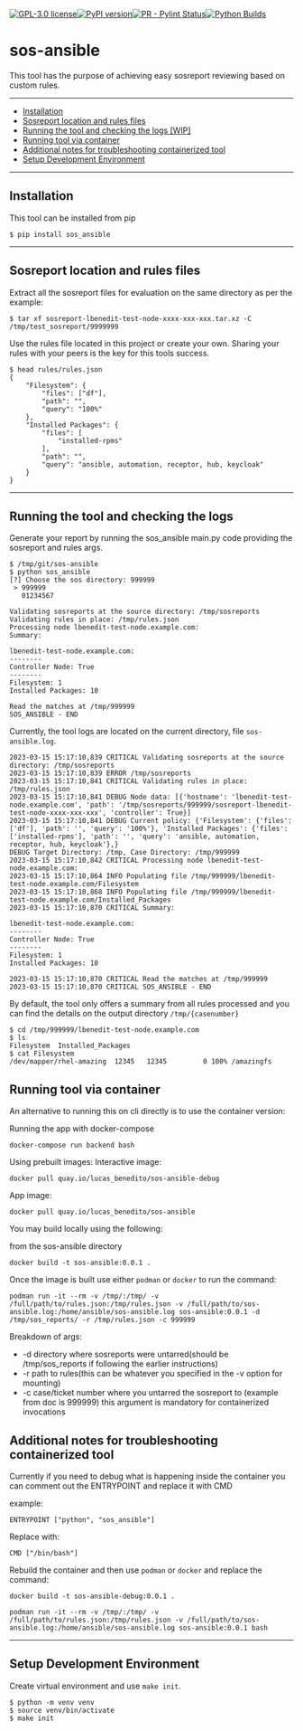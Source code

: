 [![GPL-3.0 license](https://img.shields.io/badge/license-GPL%20v3.0-brightgreen.svg)](https://github.com/lucas-benedito/sos-ansible/blob/devel/LICENSE)[![PyPI version](https://img.shields.io/pypi/v/sos_ansible.svg)](https://pypi.org/project/sos-ansible/)[![PR - Pylint Status](https://github.com/lucas-benedito/sos-ansible/actions/workflows/pylint.yml/badge.svg)](https://github.com/lucas-benedito/sos-ansible/actions/workflows/pylint.yml)[![Python Builds](https://github.com/lucas-benedito/sos-ansible/actions/workflows/python-publish.yml/badge.svg)](https://github.com/lucas-benedito/sos-ansible/actions/workflows/python-publish.yml)

# sos-ansible

This tool has the purpose of achieving easy sosreport reviewing based on custom rules.

---

* [Installation](#installation)
* [Sosreport location and rules files](#sosreport-location-and-rules-files)
* [Running the tool and checking the logs [WIP]](#running-the-tool-and-checking-the-logs-[wip])
* [Running tool via container](#running-tool-via-container)
* [Additional notes for troubleshooting containerized tool](#additional-notes-for-troubleshooting-containerized-tool)
* [Setup Development Environment](#setup-development-environment)
---
## Installation
This tool can be installed from pip
```
$ pip install sos_ansible
```

---
## Sosreport location and rules files
Extract all the sosreport files for evaluation on the same directory as per the example:
```
$ tar xf sosreport-lbenedit-test-node-xxxx-xxx-xxx.tar.xz -C /tmp/test_sosreport/9999999
```

Use the rules file located in this project or create your own. Sharing your rules with your peers is the key for this tools success.
```
$ head rules/rules.json                                                                       
{
    "Filesystem": {
        "files": ["df"],
        "path": "",
        "query": "100%"
    },
    "Installed Packages": {
        "files": [
            "installed-rpms"
        ],
        "path": "",
        "query": "ansible, automation, receptor, hub, keycloak"
    }
}
```

---
## Running the tool and checking the logs
Generate your report by running the sos_ansible main.py code providing the sosreport and rules args.
```
$ /tmp/git/sos-ansible
$ python sos_ansible
[?] Choose the sos directory: 999999
 > 999999
   01234567

Validating sosreports at the source directory: /tmp/sosreports
Validating rules in place: /tmp/rules.json
Processing node lbenedit-test-node.example.com:
Summary:

lbenedit-test-node.example.com:
--------
Controller Node: True
--------
Filesystem: 1
Installed Packages: 10

Read the matches at /tmp/999999
SOS_ANSIBLE - END
```

Currently, the tool logs are located on the current directory, file `sos-ansible.log`.
```
2023-03-15 15:17:10,839 CRITICAL Validating sosreports at the source directory: /tmp/sosreports
2023-03-15 15:17:10,839 ERROR /tmp/sosreports
2023-03-15 15:17:10,841 CRITICAL Validating rules in place: /tmp/rules.json
2023-03-15 15:17:10,841 DEBUG Node data: [{'hostname': 'lbenedit-test-node.example.com', 'path': '/tmp/sosreports/999999/sosreport-lbenedit-test-node-xxxx-xxx-xxx', 'controller': True}]
2023-03-15 15:17:10,841 DEBUG Current policy: {'Filesystem': {'files': ['df'], 'path': '', 'query': '100%'}, 'Installed Packages': {'files': ['installed-rpms'], 'path': '', 'query': 'ansible, automation, receptor, hub, keycloak'},}
DEBUG Target Directory: /tmp, Case Directory: /tmp/999999
2023-03-15 15:17:10,842 CRITICAL Processing node lbenedit-test-node.example.com:
2023-03-15 15:17:10,864 INFO Populating file /tmp/999999/lbenedit-test-node.example.com/Filesystem
2023-03-15 15:17:10,868 INFO Populating file /tmp/999999/lbenedit-test-node.example.com/Installed_Packages
2023-03-15 15:17:10,870 CRITICAL Summary:

lbenedit-test-node.example.com:
--------
Controller Node: True
--------
Filesystem: 1
Installed Packages: 10

2023-03-15 15:17:10,870 CRITICAL Read the matches at /tmp/999999
2023-03-15 15:17:10,870 CRITICAL SOS_ANSIBLE - END
```

By default, the tool only offers a summary from all rules processed and you can find the details on the output directory `/tmp/{casenumber}`
```
$ cd /tmp/999999/lbenedit-test-node.example.com
$ ls
Filesystem  Installed_Packages
$ cat Filesystem
/dev/mapper/rhel-amazing  12345   12345         0 100% /amazingfs
```

## Running tool via container

An alternative to running this on cli directly is to use the container version:

Running the app with docker-compose
```
docker-compose run backend bash
```

Using prebuilt images:
Interactive image:
```
docker pull quay.io/lucas_benedito/sos-ansible-debug
```
App image:
```
docker pull quay.io/lucas_benedito/sos-ansible
```

You may build locally using the following:

from the sos-ansible directory
```
docker build -t sos-ansible:0.0.1 .
``` 


Once the image is built use either `podman` or `docker` to run the command:

``` 
podman run -it --rm -v /tmp/:/tmp/ -v /full/path/to/rules.json:/tmp/rules.json -v /full/path/to/sos-ansible.log:/home/ansible/sos-ansible.log sos-ansible:0.0.1 -d /tmp/sos_reports/ -r /tmp/rules.json -c 999999 
```

Breakdown of args:
  - -d directory where sosreports were untarred(should be /tmp/sos_reports if following the earlier instructions)
  - -r path to rules(this can be whatever you specified in the -v option for mounting)
  - -c case/ticket number where you untarred the sosreport to (example from doc is 999999) this argument is mandatory for containerized invocations


## Additional notes for troubleshooting containerized tool

Currently if you need to debug what is happening inside the container you can comment out the ENTRYPOINT and replace it with CMD

example:
```
ENTRYPOINT ["python", "sos_ansible"]

```

Replace with:

```
CMD ["/bin/bash"]

```

Rebuild the container and then use `podman` or `docker` and replace the command:

```
docker build -t sos-ansible-debug:0.0.1 .

podman run -it --rm -v /tmp/:/tmp/ -v /full/path/to/rules.json:/tmp/rules.json -v /full/path/to/sos-ansible.log:/home/ansible/sos-ansible.log sos-ansible:0.0.1 bash
```

---
## Setup Development Environment
Create virtual environment and use `make init`.
```
$ python -m venv venv
$ source venv/bin/activate
$ make init
```